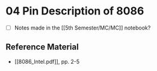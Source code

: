 # 04 Pin Description of 8086
* [ ] Notes made in the [[5th Semester/MC/MC]] notebook?
 
 ## Reference Material
- [[8086_Intel.pdf]], pp. 2-5
